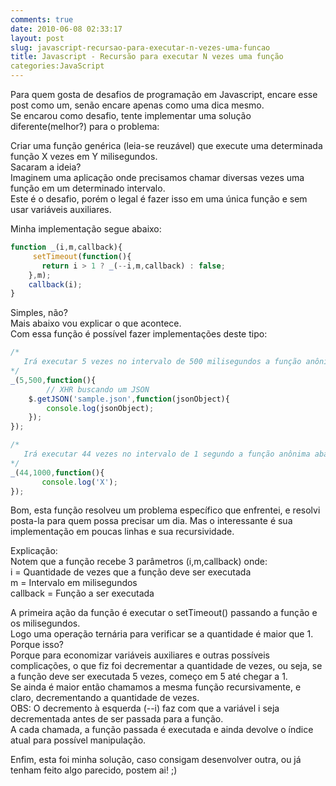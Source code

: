 ```yaml
---
comments: true
date: 2010-06-08 02:33:17
layout: post
slug: javascript-recursao-para-executar-n-vezes-uma-funcao
title: Javascript - Recursão para executar N vezes uma função
categories:JavaScript
---
```


Para quem gosta de desafios de programação em Javascript, encare esse post como um, senão encare apenas como uma dica mesmo.  
Se encarou como desafio, tente implementar uma solução diferente(melhor?) para o problema:  

Criar uma função genérica (leia-se reuzável) que execute uma determinada função X vezes em Y milisegundos.  
Sacaram a ideia?  
Imaginem uma aplicação onde precisamos chamar diversas vezes uma função em um determinado intervalo.  
Este é o desafio, porém o legal é fazer isso em uma única função e sem usar variáveis auxiliares.  

<!-- more -->
Minha implementação segue abaixo:  
```javascript
function _(i,m,callback){
     setTimeout(function(){
       return i > 1 ? _(--i,m,callback) : false;
    },m);
    callback(i);
}
```

Simples, não?  
Mais abaixo vou explicar o que acontece.  
Com essa função é possível fazer implementações deste tipo:  
```javascript
/*
   Irá executar 5 vezes no intervalo de 500 milisegundos a função anônima abaixo.
*/
_(5,500,function(){
        // XHR buscando um JSON
	$.getJSON('sample.json',function(jsonObject){
		console.log(jsonObject);
	});
});

/*
   Irá executar 44 vezes no intervalo de 1 segundo a função anônima abaixo.
*/
_(44,1000,function(){
       console.log('X');
});
```

Bom, esta função resolveu um problema específico que enfrentei, e resolvi posta-la para quem possa precisar um dia.
Mas o interessante é sua implementação em poucas linhas e sua recursividade.  

Explicação:  
Notem que a função recebe 3 parâmetros (i,m,callback) onde:  
i = Quantidade de vezes que a função deve ser executada  
m = Intervalo em milisegundos  
callback = Função a ser executada  

A primeira ação da função é executar o setTimeout() passando a função e os milisegundos.  
Logo uma operação ternária para verificar se a quantidade é maior que 1. Porque isso?  
Porque para economizar variáveis auxiliares e outras possíveis complicações, o que fiz foi decrementar a quantidade de vezes, ou seja, se a função deve ser executada 5 vezes, começo em 5 até chegar a 1.  
Se ainda é maior então chamamos a mesma função recursivamente, e claro, decrementando a quantidade de vezes.  
OBS: O decremento à esquerda (--i) faz com que a variável i seja decrementada antes de ser passada para a função.  
A cada chamada, a função passada é executada e ainda devolve o índice atual para possível manipulação.  

Enfim, esta foi minha solução, caso consigam desenvolver outra, ou já tenham feito algo parecido, postem ai! ;)